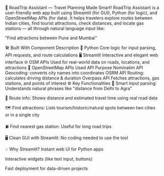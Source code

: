 🚗 RoadTrip Assistant — Travel Planning Made Smart!
RoadTrip Assistant is a user-friendly web app built using Streamlit (for GUI), Python (for logic), and OpenStreetMap APIs (for data). It helps travelers explore routes between Indian cities, find tourist attractions, check distances, and locate gas stations — all through natural language input like:

"Find attractions between Pune and Mumbai"

🛠️ Built With
Component	Description
🐍 Python	Core logic for input parsing, API requests, and route calculations
🖥️ Streamlit	Interactive and elegant web interface
🌐 OSM APIs	Used for real-world data on roads, locations, and attractions
🧩 OpenStreetMap APIs Used
API	Purpose
Nominatim API	Geocoding: converts city names into coordinates
OSRM API	Routing: calculates driving distance & duration
Overpass API	Fetches attractions, gas stations, and points of interest
⚙️ Key Functionalities
🔎 Smart input parsing: Understands natural phrases like "distance from Delhi to Agra"

📍 Route info: Shows distance and estimated travel time using real road data

🗺️ Find attractions: Lists tourism/historic/natural spots between two cities or in a single city

⛽ Find nearest gas station: Useful for long road trips

🖥️ Clean GUI with Streamlit: No coding needed to use the tool

💡 Why Streamlit?
Instant web UI for Python apps

Interactive widgets (like text input, buttons)

Fast deployment for data-driven projects

